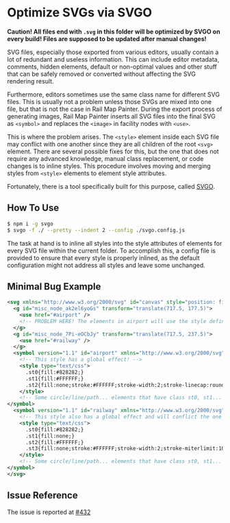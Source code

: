 # Optimize SVGs via SVGO

__Caution! All files end with `.svg` in this folder will be optimized by SVGO on every build! Files are supposed to be updated after manual changes!__

SVG files, especially those exported from various editors, usually contain a lot of redundant and useless information. This can include editor metadata, comments, hidden elements, default or non-optimal values and other stuff that can be safely removed or converted without affecting the SVG rendering result.

Furthermore, editors sometimes use the same class name for different SVG files. This is usually not a problem unless those SVGs are mixed into one file, but that is not the case in Rail Map Painter. During the export process of generating images, Rail Map Painter inserts all SVG files into the final SVG as `<symbol>` and replaces the `<image>` in facility nodes with `<use>`.

This is where the problem arises. The `<style>` element inside each SVG file may conflict with one another since they are all children of the root `<svg>` element. There are several possible fixes for this, but the one that does not require any advanced knowledge, manual class replacement, or code changes is to inline styles. This procedure involves moving and merging styles from `<style>` elements to element style attributes.

Fortunately, there is a tool specifically built for this purpose, called [SVGO](https://github.com/svg/svgo).

## How To Use

```bash
$ npm i -g svgo
$ svgo -f ./ --pretty --indent 2 --config ./svgo.config.js
```

The task at hand is to inline all styles into the style attributes of elements for every SVG file within the current folder. To accomplish this, a config file is provided to ensure that every style is properly inlined, as the default configuration might not address all styles and leave some unchanged.

## Minimal Bug Example

```svg
<svg xmlns="http://www.w3.org/2000/svg" id="canvas" style="position: fixed; top: 40px; left: 40px; user-select: none;" height="304.1421356201172" width="294.14208984375" viewBox="632.928955078125 102.92893981933594 294.14208984375 304.1421356201172" tabindex="0">
  <g id="misc_node_ak2el6yoGs" transform="translate(717.5, 177.5)">
    <use href="#airport" />
    <!-- PROBLEM HERE! The elements in airport will use the style defined in railway. -->
  </g>
  <g id="misc_node_7Pi-eOCbJy" transform="translate(717.5, 237.5)">
    <use href="#railway" />
  </g>
  <symbol version="1.1" id="airport" xmlns="http://www.w3.org/2000/svg" xmlns:xlink="http://www.w3.org/1999/xlink" width="25" height="25" viewBox="0 0 25 25" style="enable-background:new 0 0 25 25;" xml:space="preserve">
    <!-- This style has a global effect! -->
    <style type="text/css">
      .st0{fill:#828282;}
      .st1{fill:#FFFFFF;}
      .st2{fill:none;stroke:#FFFFFF;stroke-width:2;stroke-linecap:round;stroke-miterlimit:10;}
    </style>
    <!-- Some circle/line/path... elements that have class st0, st1... -->
</symbol>
  <symbol version="1.1" id="railway" xmlns="http://www.w3.org/2000/svg" xmlns:xlink="http://www.w3.org/1999/xlink" x="0px" y="0px" width="25" height="25" viewBox="0 0 25 25" style="enable-background:new 0 0 25 25;" xml:space="preserve">
    <!-- This style also has a global effect and will conflict the one before! -->
    <style type="text/css">
      .st0{fill:#828282;}
      .st1{fill:none;}
      .st2{fill:#FFFFFF;}
      .st3{fill:none;stroke:#FFFFFF;stroke-width:2;stroke-miterlimit:10;}
    </style>
    <!-- Some circle/line/path... elements that have class st0, st1... -->
</symbol>
</svg>
```

## Issue Reference

The issue is reported at [#432](https://github.com/railmapgen/rmp/issues/432)
